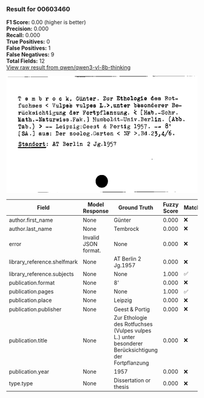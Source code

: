 ### Result for 00603460
**F1 Score:** 0.00 (higher is better)<br>**Precision:** 0.000<br>**Recall:** 0.000<br>**True Positives:** 0<br>**False Positives:** 1<br>**False Negatives:** 9<br>**Total Fields:** 12<br>[View raw result from qwen/qwen3-vl-8b-thinking](https://github.com/RISE-UNIBAS/humanities_data_benchmark/blob/main/results/2025-10-17/T0247/request_T0247_00603460.json)

<img src="https://github.com/RISE-UNIBAS/humanities_data_benchmark/blob/main/benchmarks/zettelkatalog/images/00603460.jpg?raw=true" alt="00603460" width="600px">

| Field | Model Response | Ground Truth | Fuzzy Score | Match |
|-------|----------------|--------------|-------------|-------|
| author.first_name | None | Günter | 0.000 | ❌ |
| author.last_name | None | Tembrock | 0.000 | ❌ |
| error | Invalid JSON format. | None | 0.000 | ❌ |
| library_reference.shelfmark | None | AT Berlin 2 Jg.1957 | 0.000 | ❌ |
| library_reference.subjects | None | None | 1.000 | ✅ |
| publication.format | None | 8' | 0.000 | ❌ |
| publication.pages | None | None | 1.000 | ✅ |
| publication.place | None | Leipzig | 0.000 | ❌ |
| publication.publisher | None | Geest & Portig | 0.000 | ❌ |
| publication.title | None | Zur Ethologie des Rotfuchses (Vulpes vulpes L.) unter besonderer Berücksichtigung der Fortpflanzung | 0.000 | ❌ |
| publication.year | None | 1957 | 0.000 | ❌ |
| type.type | None | Dissertation or thesis | 0.000 | ❌ |
